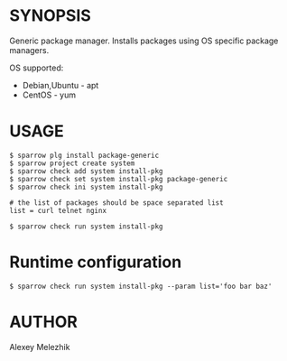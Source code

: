 # SYNOPSIS

Generic package manager. Installs packages using OS specific package managers.

OS supported:

* Debian,Ubuntu -  apt
* CentOS - yum

# USAGE

    $ sparrow plg install package-generic
    $ sparrow project create system
    $ sparrow check add system install-pkg
    $ sparrow check set system install-pkg package-generic
    $ sparrow check ini system install-pkg

    # the list of packages should be space separated list
    list = curl telnet nginx

    $ sparrow check run system install-pkg

# Runtime configuration 

    $ sparrow check run system install-pkg --param list='foo bar baz'

# AUTHOR

Alexey Melezhik
